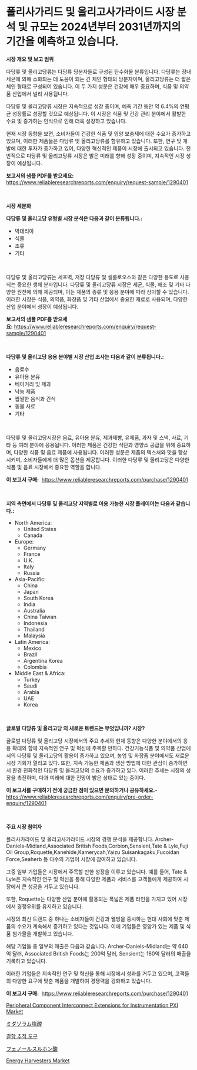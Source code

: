 <p><h1>폴리사가리드 및 올리고사가라이드 시장 분석 및 규모는 2024년부터 2031년까지의 기간을 예측하고 있습니다.</h1></p><p><strong>시장 개요 및 보고 범위</strong></p>
<p><p>다당류 및 올리고당류는 다당류 당분자들로 구성된 탄수화물 분류입니다. 다당류는 장내 세균에 의해 소화되는 데 도움이 되는 긴 체인 형태의 당분자이며, 올리고당류는 더 짧은 체인 형태로 구성되어 있습니다. 이 두 가지 성분은 건강에 매우 중요하며, 식품 및 의약품 산업에서 널리 사용됩니다.</p><p>다당류 및 올리고당류 시장은 지속적으로 성장 중이며, 예측 기간 동안 약 6.4%의 연평균 성장률로 성장할 것으로 예상됩니다. 이 시장은 식품 및 건강 관리 분야에서 활발한 수요 및 증가하는 인식으로 인해 더욱 성장하고 있습니다.</p><p>현재 시장 동향을 보면, 소비자들이 건강한 식품 및 영양 보충제에 대한 수요가 증가하고 있으며, 이러한 제품들은 다당류 및 올리고당류를 함유하고 있습니다. 또한, 연구 및 개발에 대한 투자가 증가하고 있어, 다양한 혁신적인 제품이 시장에 출시되고 있습니다. 전반적으로 다당류 및 올리고당류 시장은 밝은 미래를 향해 성장 중이며, 지속적인 시장 성장이 예상됩니다.</p></p>
<p><strong>보고서의 샘플 PDF를 받으세요:</strong> <a href="https://www.reliableresearchreports.com/enquiry/request-sample/1290401">https://www.reliableresearchreports.com/enquiry/request-sample/1290401</a></p>
<p>&nbsp;</p>
<p><strong>시장 세분화</strong></p>
<p><strong>다당류 및 올리고당 유형별 시장 분석은 다음과 같이 분류됩니다.:</strong></p>
<p><ul><li>박테리아</li><li>식물</li><li>조류</li><li>기타</li></ul></p>
<p>&nbsp;</p>
<p><p>다당류 및 올리고당류는 세포벽, 저장 다당류 및 셀룰로오스와 같은 다양한 용도로 사용되는 중요한 생체 분자입니다. 다당류 및 올리고당류 시장은 세균, 식물, 해조 및 기타 다양한 원천에 의해 제공되며, 이는 제품의 종류 및 응용 분야에 따라 상이할 수 있습니다. 이러한 시장은 식품, 의약품, 화장품 및 기타 산업에서 중요한 재료로 사용되며, 다양한 산업 분야에서 성장이 예상됩니다.</p></p>
<p><strong>보고서의 샘플 PDF를 받으세요:</strong>&nbsp;<a href="https://www.reliableresearchreports.com/enquiry/request-sample/1290401">https://www.reliableresearchreports.com/enquiry/request-sample/1290401</a></p>
<p>&nbsp;</p>
<p><strong> 다당류 및 올리고당 응용 분야별 시장 산업 조사는 다음과 같이 분류됩니다.:</strong></p>
<p><ul><li>음료수</li><li>유아용 분유</li><li>베이커리 및 제과</li><li>낙농 제품</li><li>짭짤한 음식과 간식</li><li>동물 사료</li><li>기타</li></ul></p>
<p>&nbsp;</p>
<p><p>다당류 및 올리고당시장은 음료, 유아용 분유, 제과제빵, 유제품, 과자 및 스낵, 사료, 기타 등 여러 분야에 응용됩니다. 이러한 제품은 건강한 식단과 영양소 공급을 위해 중요하며, 다양한 식품 및 음료 제품에 사용됩니다. 이러한 성분은 제품의 텍스처와 맛을 향상시키며, 소비자들에게 더 많은 옵션을 제공합니다. 이러한 다당류 및 올리고당은 다양한 식품 및 음료 시장에서 중요한 역할을 합니다.</p></p>
<p><strong>이 보고서 구매:</strong>&nbsp; <a href="https://www.reliableresearchreports.com/purchase/1290401">https://www.reliableresearchreports.com/purchase/1290401</a></p>
<p>&nbsp;</p>
<p><strong>지역 측면에서 다당류 및 올리고당 지역별로 이용 가능한 시장 플레이어는 다음과 같습니다.:</strong></p>
<p><ul>
    <li>
        North America:
        <ul>
            <li>United States</li>
            <li>Canada</li>
        </ul>
    </li>
    <li>
        Europe:
        <ul>
            <li>Germany</li>
            <li>France</li>
            <li>U.K.</li>
            <li>Italy</li>
            <li>Russia</li>
        </ul>
    </li>
    <li>
        Asia-Pacific:
        <ul>
            <li>China</li>
            <li>Japan</li>
            <li>South Korea</li>
            <li>India</li>
            <li>Australia</li>
            <li>China Taiwan</li>
            <li>Indonesia</li>
            <li>Thailand</li>
            <li>Malaysia</li>
        </ul>
    </li>
    <li>
        Latin America:
        <ul>
            <li>Mexico</li>
            <li>Brazil</li>
            <li>Argentina Korea</li>
            <li>Colombia</li>
        </ul>
    </li>
    <li>
        Middle East & Africa:
        <ul>
            <li>Turkey</li>
            <li>Saudi</li>
            <li>Arabia</li>
            <li>UAE</li>
            <li>Korea</li>
        </ul>
    </li>
    </ul></p>
<p>&nbsp;</p>
<p><strong>글로벌 다당류 및 올리고당 의 새로운 트렌드는 무엇입니까? 시장?</strong></p>
<p><p>글로벌 다당류 및 올리고당 시장에서의 주요 추세와 현재 동향은 다양한 분야에서의 응용 확대와 함께 지속적인 연구 및 혁신에 주목할 만하다. 건강기능식품 및 의약품 산업에서의 다당류 및 올리고당의 활용이 증가하고 있으며, 농업 및 화장품 분야에서도 새로운 시장 기회가 열리고 있다. 또한, 지속 가능한 제품과 생산 방법에 대한 관심이 증가하면서 환경 친화적인 다당류 및 올리고당의 수요가 증가하고 있다. 이러한 추세는 시장의 성장을 촉진하며, 다과 미래에 대한 전망이 밝은 상태로 있는 중이다.</p></p>
<p><strong>이 보고서를 구매하기 전에 궁금한 점이 있으면 문의하거나 공유하세요.</strong>- <a href="https://www.reliableresearchreports.com/enquiry/pre-order-enquiry/1290401">https://www.reliableresearchreports.com/enquiry/pre-order-enquiry/1290401</a></p>
<p>&nbsp;</p>
<p><strong>주요 시장 참여자</strong></p>
<p><p>폴리사카라이드 및 올리고사카라이드 시장의 경쟁 분석을 제공합니다. Archer-Daniels-Midland,Associated British Foods,Corbion,Sensient,Tate & Lyle,Fuji Oil Group,Roquette,Kanehide,Kamerycah,Yaizu Suisankagaku,Fucoidan Force,Seaherb 등 다수의 기업이 시장에 참여하고 있습니다. </p><p>그중 일부 기업들은 시장에서 주목할 만한 성장을 이루고 있습니다. 예를 들어, Tate & Lyle은 지속적인 연구 및 혁신을 통해 다양한 제품과 서비스를 고객들에게 제공하여 시장에서 큰 성공을 거두고 있습니다. </p><p>또한, Roquette는 다양한 산업 분야에 활용되는 폭넓은 제품 라인을 가지고 있어 시장에서 경쟁우위를 유지하고 있습니다.</p><p>시장의 최신 트렌드 중 하나는 소비자들이 건강과 웰빙을 중시하는 현대 사회에 맞춘 제품의 수요가 계속해서 증가하고 있다는 것입니다. 이에 기업들은 영양가 있는 제품 및 식품 첨가물을 개발하고 있습니다.</p><p>해당 기업들 중 일부의 매출은 다음과 같습니다. Archer-Daniels-Midland는 약 640억 달러, Associated British Foods는 200억 달러, Sensient는 160억 달러의 매출을 기록하고 있습니다. </p><p>이러한 기업들은 지속적인 연구 및 혁신을 통해 시장에서 성과를 거두고 있으며, 고객들의 다양한 요구에 맞춘 제품을 개발하여 경쟁력을 강화하고 있습니다.</p></p>
<p><strong>이 보고서 구매:</strong>&nbsp;&nbsp;<a href="https://www.reliableresearchreports.com/purchase/1290401">https://www.reliableresearchreports.com/purchase/1290401</a></p>
<p><p><a href="https://issuu.com/reportprime-2/docs/peripheral-component-interconnect-extensions-for-i">Peripheral Component Interconnect Extensions for Instrumentation PXI Market</a></p><p><a href="https://medium.com/@ismaelblick2023/%E3%83%9F%E3%83%80%E3%82%BE%E3%83%A9%E3%83%A0%E5%A1%A9%E9%85%B8%E5%A1%A9%E5%B8%82%E5%A0%B4%E3%81%AF-%E5%B8%82%E5%A0%B4%E3%82%B7%E3%82%A7%E3%82%A2-%E3%82%B5%E3%82%A4%E3%82%BA-2031%E5%B9%B4%E3%81%BE%E3%81%A7%E3%81%AE%E4%BA%88%E6%B8%AC%E3%81%AB%E7%84%A6%E7%82%B9%E3%82%92%E5%BD%93%E3%81%A6%E3%81%A6%E3%81%84%E3%81%BE%E3%81%99-07af01fc0ddc">ミダゾラム塩酸</a></p><p><a href="https://medium.com/@greggibson7876/%EA%B2%B0%ED%95%A8-%EC%B6%94%EC%A0%81-%EB%8F%84%EA%B5%AC-%EC%8B%9C%EC%9E%A5%EC%9D%80-%EC%8B%9C%EC%9E%A5-%EC%A0%90%EC%9C%A0%EC%9C%A8-%EA%B7%9C%EB%AA%A8-%EB%B0%8F-2031%EB%85%84%EA%B9%8C%EC%A7%80-%EC%98%88%EC%83%81%EB%90%98%EB%8A%94-%EC%98%88%EC%B8%A1%EC%97%90-%EC%B4%88%EC%A0%90%EC%9D%84-%EB%A7%9E%EC%B6%A5%EB%8B%88%EB%8B%A4-af22ffc4d3c9">결함 추적 도구</a></p><p><a href="https://medium.com/@hattietromp/%E3%83%95%E3%82%A7%E3%83%8E%E3%83%BC%E3%83%AB%E3%82%B9%E3%83%AB%E3%83%9B%E3%83%B3%E9%85%B8%E5%B8%82%E5%A0%B4%E5%88%86%E6%9E%90-%E3%81%9D%E3%81%AEcagr-%E5%B8%82%E5%A0%B4%E3%82%BB%E3%82%B0%E3%83%A1%E3%83%B3%E3%83%86%E3%83%BC%E3%82%B7%E3%83%A7%E3%83%B3-%E3%81%8A%E3%82%88%E3%81%B3%E3%82%B0%E3%83%AD%E3%83%BC%E3%83%90%E3%83%AB%E7%94%A3%E6%A5%AD%E6%A6%82%E8%A6%B3-025b47662a40">フェノールスルホン酸</a></p><p><a href="https://issuu.com/reportprime-2/docs/energy-harvesters-market-size-2030.pptx">Energy Harvesters Market</a></p></p>
